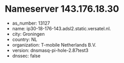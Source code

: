 # Nameserver 143.176.18.30

* as_number: 13127
* name: ip30-18-176-143.adsl2.static.versatel.nl.
* city: Groningen
* country: NL
* organization: T-mobile Netherlands B.V.
* version: dnsmasq-pi-hole-2.87test3
* dnssec: false
